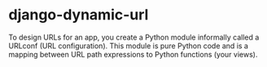 # django-dynamic-url
To design URLs for an app, you create a Python module informally called a URLconf (URL configuration). This module is pure Python code and is a mapping between URL path expressions to Python functions (your views).
